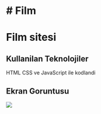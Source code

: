 <h1># Film<h1>

Film sitesi

<h2>Kullanilan Teknolojiler</h2>

HTML CSS ve JavaScript ile kodlandi

<h2> Ekran Goruntusu</h2>

![](film.gif)

